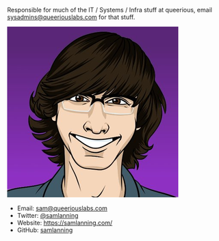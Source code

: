 <!-- TITLE: Sam -->

Responsible for much of the IT / Systems / Infra stuff at queerious, email <sysadmins@queeriouslabs.com> for that stuff.

![Lhkqxjsc 400 X 400](/uploads/people/lhkqxjsc-400-x-400.jpg "Lhkqxjsc 400 X 400")

* Email: <sam@queeriouslabs.com>
* Twitter: [@samlanning](https://twitter.com/samlanning)
* Website: https://samlanning.com/
* GitHub: [samlanning](https://github.com/samlanning)
